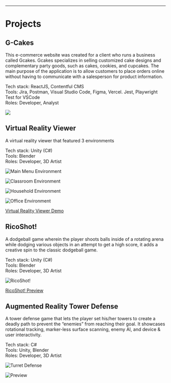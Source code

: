 ---
# Projects

## G-Cakes
This e-commerce website was created for a client who runs a business called Gcakes. Gcakes specializes in selling customized cake designs and complementary party goods, such as cakes, cookies, and cupcakes. The main purpose of the application is to allow customers to place orders online without having to communicate with a salesperson for product information.

Tech stack: ReactJS, Contentful CMS <br />
Tools: Jira, Postman, Visual Studio Code, Figma, Vercel. Jest, Playwright Test for VSCode <br />
Roles: Developer, Analyst <br />

![](https://github.com/NotTerrence/Portfolio/blob/main/.resources/G-Cakes%20Homepage.gif)

## Virtual Reality Viewer
A virtual reality viewer that featured 3 environments

Tech stack: Unity (C#) <br />
Tools: Blender <br />
Roles: Developer, 3D Artist <br />

![Main Menu Environment](https://i.imgur.com/YiNDibj.png)

![Classroom Environment](https://i.imgur.com/PEb1kjq.png)

![Household Environment](https://i.imgur.com/WMWD3SK.png)

![Office Environment](https://i.imgur.com/el2FMui.png)

[Virtual Reality Viewer Demo](https://youtu.be/S8ELnEzHkyQ)

## RicoShot!
A dodgeball game wherein the player shoots balls inside of a rotating arena while dodging various objects in an attempt to get a high score, it adds a creative spin to the classic dodgeball game. <br />

Tech stack: Unity (C#) <br />
Tools: Blender <br />
Roles: Developer, 3D Artist <br />

![RicoShot!](https://i.imgur.com/5geAUNF.png)

[RicoShot! Preview](https://youtu.be/vk_PQryURd0)

## Augmented Reality Tower Defense
A tower defense game that lets the player set his/her towers to create a deadly path to prevent the “enemies” from reaching their goal. It showcases rotational tracking, marker-less surface scanning, enemy AI, and device & user interactivity.

Tech stack: C# <br />
Tools: Unity, Blender <br />
Roles: Developer, 3D Artist <br />

![Turret Defense](https://i.imgur.com/B3c90bg.png)

![Preview](https://i.imgur.com/BbElrTz.png)
